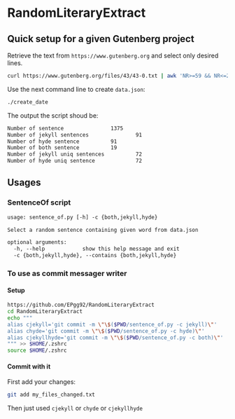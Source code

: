 # RandomLiteraryExtract


## Quick setup for a given Gutenberg project

Retrieve the text from `https://www.gutenberg.org` and select only desired lines. 

```sh
curl https://www.gutenberg.org/files/43/43-0.txt | awk 'NR>=59 && NR<=2583 { print }' > jekyll_hyde.txt
```

Use the next command line to create `data.json`:

```sh
./create_date
```

The output the script shoud be: 

```txt
Number of sentence               1375
Number of jekyll sentences               91
Number of hyde sentence          91
Number of both sentence          19
Number of jekyll uniq sentences          72
Number of hyde uniq sentence             72
```


## Usages

### SentenceOf script

```txt
usage: sentence_of.py [-h] -c {both,jekyll,hyde}

Select a random sentence containing given word from data.json

optional arguments:
  -h, --help            show this help message and exit
  -c {both,jekyll,hyde}, --contains {both,jekyll,hyde}
```

### To use as commit messager writer

#### Setup

```sh
https://github.com/EPgg92/RandomLiteraryExtract
cd RandomLiteraryExtract
echo """
alias cjekyll='git commit -m \"\$($PWD/sentence_of.py -c jekyll)\"' 
alias chyde='git commit -m \"\$($PWD/sentence_of.py -c hyde)\"' 
alias cjekyllhyde='git commit -m \"\$($PWD/sentence_of.py -c both)\"' 
""" >> $HOME/.zshrc
source $HOME/.zshrc
```

#### Commit with it 

First add your changes:

```sh
git add my_files_changed.txt
```

Then just used `cjekyll` or `chyde` or `cjekyllhyde`
